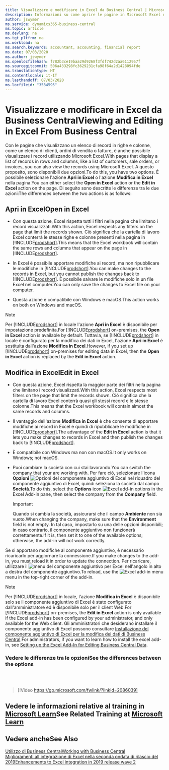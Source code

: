 ```yaml
---
title: Visualizzare e modificare in Excel da Business Central | Microsoft Docs
description: Informazioni su come aprire le pagine in Microsoft Excel da Business Central per una migliore analisi dei dati.
author: jswymer
ms.service: dynamics365-business-central
ms.topic: article
ms.devlang: na
ms.tgt_pltfrm: na
ms.workload: na
ms.search.keywords: accountant, accounting, financial report
ms.date: 07/03/2020
ms.author: jswymer
ms.openlocfilehash: f782b3ce19baa29d9268f3fdf742d2aa6112957f
ms.sourcegitcommit: 506a433298fc3629231cfa98f64a2d1428094fde
ms.translationtype: HT
ms.contentlocale: it-IT
ms.lasthandoff: 07/03/2020
ms.locfileid: "3534595"
---
```

# <a name="viewing-and-editing-in-excel-from-business-central"></a><span data-ttu-id="56c5f-103">Visualizzare e modificare in Excel da Business Central</span><span class="sxs-lookup"><span data-stu-id="56c5f-103">Viewing and Editing in Excel From Business Central</span></span>

<span data-ttu-id="56c5f-104">Con le pagine che visualizzano un elenco di record in righe e colonne, come un elenco di clienti, ordini di vendita o fatture, è anche possibile visualizzare i record utilizzando Microsoft Excel.</span><span class="sxs-lookup"><span data-stu-id="56c5f-104">With pages that display a list of records in rows and columns, like a list of customers, sale orders, or invoices, you can also view the records using Microsoft Excel.</span></span> <span data-ttu-id="56c5f-105">A questo proposito, sono disponibili due opzioni.</span><span class="sxs-lookup"><span data-stu-id="56c5f-105">To do this, you have two options.</span></span> <span data-ttu-id="56c5f-106">È possibile selezionare l'azione **Apri in Excel** o l'azione **Modifica in Excel** nella pagina.</span><span class="sxs-lookup"><span data-stu-id="56c5f-106">You can either select the **Open in Excel** action or the **Edit in Excel** action on the page.</span></span> <span data-ttu-id="56c5f-107">Di seguito sono descritte le differenze tra le due azioni:</span><span class="sxs-lookup"><span data-stu-id="56c5f-107">The differences between the two actions is as follows:</span></span>  

## <a name="open-in-excel"></a><span data-ttu-id="56c5f-108">Apri in Excel</span><span class="sxs-lookup"><span data-stu-id="56c5f-108">Open in Excel</span></span>

- <span data-ttu-id="56c5f-109">Con questa azione, Excel rispetta tutti i filtri nella pagina che limitano i record visualizzati.</span><span class="sxs-lookup"><span data-stu-id="56c5f-109">With this action, Excel respects any filters on the page that limit the records shown.</span></span> <span data-ttu-id="56c5f-110">Ciò significa che la cartella di lavoro Excel conterrà le stesse righe e colonne presenti nella pagina in [!INCLUDE[prodshort](includes/prodshort.md)].</span><span class="sxs-lookup"><span data-stu-id="56c5f-110">This means that the Excel workbook will contain the same rows and columns that appear on the page in [!INCLUDE[prodshort](includes/prodshort.md)].</span></span>

- <span data-ttu-id="56c5f-111">In Excel è possibile apportare modifiche ai record, ma non ripubblicare le modifiche in [!INCLUDE[prodshort](includes/prodshort.md)].</span><span class="sxs-lookup"><span data-stu-id="56c5f-111">You can make changes to the records in Excel, but you cannot publish the changes back to [!INCLUDE[prodshort](includes/prodshort.md)].</span></span> <span data-ttu-id="56c5f-112">È possibile salvare le modifiche solo in un file Excel nel computer.</span><span class="sxs-lookup"><span data-stu-id="56c5f-112">You can only save the changes to Excel file on your computer.</span></span>

- <span data-ttu-id="56c5f-113">Questa azione è compatibile con Windows e macOS.</span><span class="sxs-lookup"><span data-stu-id="56c5f-113">This action works on both on Windows and macOS.</span></span>

> [!NOTE]
> <span data-ttu-id="56c5f-114">Per [!INCLUDE[prodshort](includes/prodshort.md)] in locale l'azione **Apri in Excel** è disponibile per impostazione predefinita.</span><span class="sxs-lookup"><span data-stu-id="56c5f-114">For [!INCLUDE[prodshort](includes/prodshort.md)] on-premises, the **Open in Excel** action is available by default.</span></span> <span data-ttu-id="56c5f-115">Tuttavia, se [!INCLUDE[prodshort](includes/prodshort.md)] in locale è configurato per la modifica dei dati in Excel, l'azione **Apri in Excel** è sostituita dall'azione **Modifica in Excel**.</span><span class="sxs-lookup"><span data-stu-id="56c5f-115">However, if you set up [!INCLUDE[prodshort](includes/prodshort.md)] on-premises for editing data in Excel, then the **Open in Excel** action is replaced by the **Edit in Excel** action.</span></span>

## <a name="edit-in-excel"></a><span data-ttu-id="56c5f-116">Modifica in Excel</span><span class="sxs-lookup"><span data-stu-id="56c5f-116">Edit in Excel</span></span>

- <span data-ttu-id="56c5f-117">Con questa azione, Excel rispetta la maggior parte dei filtri nella pagina che limitano i record visualizzati.</span><span class="sxs-lookup"><span data-stu-id="56c5f-117">With this action, Excel respects most filters on the page that limit the records shown.</span></span> <span data-ttu-id="56c5f-118">Ciò significa che la cartella di lavoro Excel conterrà quasi gli stessi record e le stesse colonne.</span><span class="sxs-lookup"><span data-stu-id="56c5f-118">This means that the Excel workbook will contain almost the same records and columns.</span></span>

- <span data-ttu-id="56c5f-119">Il vantaggio dell'azione **Modifica in Excel** è che consente di apportare modifiche ai record in Excel e quindi di ripubblicare le modifiche in [!INCLUDE[prodshort](includes/prodshort.md)].</span><span class="sxs-lookup"><span data-stu-id="56c5f-119">The advantage of the **Edit in Excel** action is that it lets you make changes to records in Excel and then publish the changes back to [!INCLUDE[prodshort](includes/prodshort.md)].</span></span>

- <span data-ttu-id="56c5f-120">È compatibile con Windows ma non con macOS.</span><span class="sxs-lookup"><span data-stu-id="56c5f-120">It only works on Windows; not macOS.</span></span>

- <span data-ttu-id="56c5f-121">Puoi cambiare la società con cui stai lavorando.</span><span class="sxs-lookup"><span data-stu-id="56c5f-121">You can switch the company that your are working with.</span></span> <span data-ttu-id="56c5f-122">Per fare ciò, selezionare l'icona **Opzioni** ![Opzioni del componente aggiuntivo di Excel](media/cogwheel.png "Opzioni del componente aggiuntivo per Excel") nel riquadro del componente aggiuntivo di Excel, quindi seleziona la società dal campo **Società**.</span><span class="sxs-lookup"><span data-stu-id="56c5f-122">To do this, select the **Options** icon ![Excel add-in options](media/cogwheel.png "Excel add-in options") in the Excel Add-in pane, then select the company from the **Company** field.</span></span>  

    > [!IMPORTANT]
    > <span data-ttu-id="56c5f-123">Quando si cambia la società, assicurarsi che il campo **Ambiente** non sia vuoto.</span><span class="sxs-lookup"><span data-stu-id="56c5f-123">When changing the company, make sure that the **Environment** field is not empty.</span></span> <span data-ttu-id="56c5f-124">In tal caso, impostarlo su una delle opzioni disponibili; in caso contrario, il componente aggiuntivo non funzionerà correttamente.</span><span class="sxs-lookup"><span data-stu-id="56c5f-124">If it is, then set it to one of the available options; otherwise, the add-in will not work correctly.</span></span>  

<span data-ttu-id="56c5f-125">Se si apportano modifiche al componente aggiuntivo, è necessario ricaricarlo per aggiornare la connessione.</span><span class="sxs-lookup"><span data-stu-id="56c5f-125">If you make changes to the add-in, you must reload it in order to update the connection.</span></span> <span data-ttu-id="56c5f-126">Per ricaricare, utilizzare il ![menu del componente aggiuntivo per Excel](media/excel-addin-menu.png "Menu del componente aggiuntivo per Excel") nell'angolo in alto a destra del componente aggiuntivo.</span><span class="sxs-lookup"><span data-stu-id="56c5f-126">To reload, use the ![Excel add-in menu](media/excel-addin-menu.png "Excel add-in menu") menu in the top-right corner of the add-in.</span></span>

> [!NOTE]
> <span data-ttu-id="56c5f-127">Per [!INCLUDE[prodshort](includes/prodshort.md)] in locale, l'azione **Modifica in Excel** è disponibile solo se il componente aggiuntivo di Excel è stato configurato dall'amministratore ed è disponibile solo per il client Web.</span><span class="sxs-lookup"><span data-stu-id="56c5f-127">For [!INCLUDE[prodshort](includes/prodshort.md)] on-premises, the **Edit in Excel** action is only available if the Excel add-in has been configured by your administrator, and only available for the Web client.</span></span> <span data-ttu-id="56c5f-128">Gli amministratori che desiderano installare il componente aggiuntivo di Excel possono consultare [Installazione del componente aggiuntivo di Excel per la modifica dei dati di Business Central](/dynamics365/business-central/dev-itpro/administration/configuring-excel-addin).</span><span class="sxs-lookup"><span data-stu-id="56c5f-128">For administrators, if you want to learn how to install the excel add-in, see [Setting up the Excel Add-In for Editing Business Central Data](/dynamics365/business-central/dev-itpro/administration/configuring-excel-addin).</span></span>

### <a name="see-the-differences-between-the-options"></a><span data-ttu-id="56c5f-129">Vedere le differenze tra le opzioni</span><span class="sxs-lookup"><span data-stu-id="56c5f-129">See the differences between the options</span></span>
<br><br>  

> [!Video https://go.microsoft.com/fwlink/?linkid=2086039]

## <a name="see-related-training-at-microsoft-learn"></a><span data-ttu-id="56c5f-130">Vedere le informazioni relative al training in [Microsoft Learn](/learn/modules/configure-powerbi-excel-dynamics-365-business-central/index)</span><span class="sxs-lookup"><span data-stu-id="56c5f-130">See Related Training at [Microsoft Learn](/learn/modules/configure-powerbi-excel-dynamics-365-business-central/index)</span></span>

## <a name="see-also"></a><span data-ttu-id="56c5f-131">Vedere anche</span><span class="sxs-lookup"><span data-stu-id="56c5f-131">See Also</span></span>

[<span data-ttu-id="56c5f-132">Utilizzo di Business Central</span><span class="sxs-lookup"><span data-stu-id="56c5f-132">Working with Business Central</span></span>](ui-work-product.md)  
[<span data-ttu-id="56c5f-133">Miglioramenti all'integrazione di Excel nella seconda ondata di rilascio del 2019</span><span class="sxs-lookup"><span data-stu-id="56c5f-133">Enhancements to Excel integration in 2019 release wave 2</span></span>](/dynamics365-release-plan/2019wave2/dynamics365-business-central/enhancements-excel-integration)  
